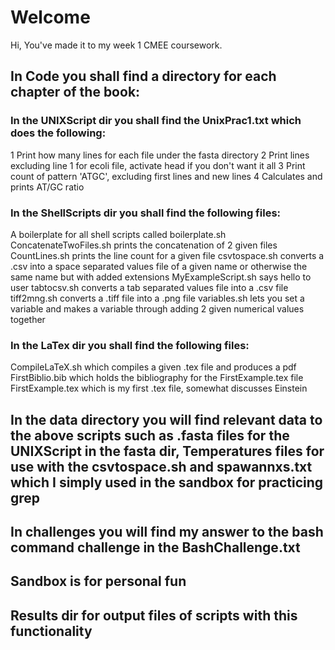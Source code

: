 # Welcome
Hi, You've made it to my week 1 CMEE coursework.

## In Code you shall find a directory for each chapter of the book:

### In the UNIXScript dir you shall find the UnixPrac1.txt which does the following:
 1  Print how many lines for each file under the fasta directory
 2  Print lines excluding line 1 for ecoli file, activate head if you don't want it all
 3  Print count of pattern 'ATGC', excluding first lines and new lines
 4  Calculates and prints AT/GC ratio 

### In the ShellScripts dir you shall find the following files:
 A boilerplate for all shell scripts called boilerplate.sh
 ConcatenateTwoFiles.sh prints the concatenation of 2 given files
 CountLines.sh prints the line count for a given file
 csvtospace.sh converts a .csv into a space separated values file of a given name or otherwise the same name but with added extensions
 MyExampleScript.sh says hello to user
 tabtocsv.sh converts a tab separated values file into a .csv file
 tiff2mng.sh converts a .tiff file into a .png file
 variables.sh lets you set a variable and makes a variable through adding 2 given numerical values together

### In the LaTex dir you shall find the following files:
 CompileLaTeX.sh which compiles a given .tex file and produces a pdf
 FirstBiblio.bib which holds the bibliography for the FirstExample.tex file
 FirstExample.tex which is my first .tex file, somewhat discusses Einstein

## In the data directory you will find relevant data to the above scripts such as .fasta files for the UNIXScript in the fasta dir, Temperatures files for use with the csvtospace.sh and spawannxs.txt which I simply used in the sandbox for practicing grep

## In challenges you will find my answer to the bash command challenge in the BashChallenge.txt

## Sandbox is for personal fun

## Results dir for output files of scripts with this functionality
